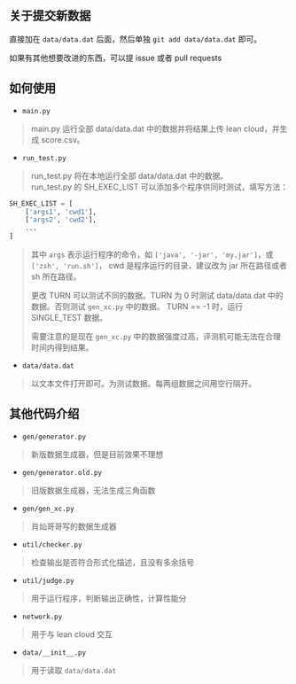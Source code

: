 ## 关于提交新数据

直接加在 `data/data.dat` 后面，然后单独 `git add data/data.dat` 即可。

如果有其他想要改进的东西，可以提 issue 或者 pull requests

## 如何使用

- `main.py`
> main.py 运行全部 data/data.dat 中的数据并将结果上传 lean cloud，并生成 score.csv。

- `run_test.py`
> run_test.py 将在本地运行全部 data/data.dat 中的数据。  
> run_test.py 的 SH_EXEC_LIST 可以添加多个程序供同时测试，填写方法：
```python
SH_EXEC_LIST = [
    ['args1', 'cwd1'],
    ['args2', 'cwd2'],
    ...
]
```
> 其中 `args` 表示运行程序的命令，如 `['java', '-jar', 'my.jar']`，或 `['zsh', 'run.sh']`，
> cwd 是程序运行的目录，建议改为 jar 所在路径或者 sh 所在路径。
>
> 更改 TURN 可以测试不同的数据。TURN 为 0 时测试 data/data.dat 中的数据。否则测试 `gen_xc.py` 中的数据。
> TURN == -1 时，运行 SINGLE_TEST 数据。
>
> 需要注意的是现在 `gen_xc.py` 中的数据强度过高，评测机可能无法在合理时间内得到结果。

- `data/data.dat`
> 以文本文件打开即可。为测试数据。每两组数据之间用空行隔开。

## 其他代码介绍

- `gen/generator.py`
> 新版数据生成器，但是目前效果不理想

- `gen/generator.old.py`
> 旧版数据生成器，无法生成三角函数

- `gen/gen_xc.py`
> 肖灿哥哥写的数据生成器

- `util/checker.py`
> 检查输出是否符合形式化描述，且没有多余括号

- `util/judge.py`
> 用于运行程序，判断输出正确性，计算性能分

- `network.py`
> 用于与 lean cloud 交互

- `data/__init__.py`
> 用于读取 `data/data.dat`
